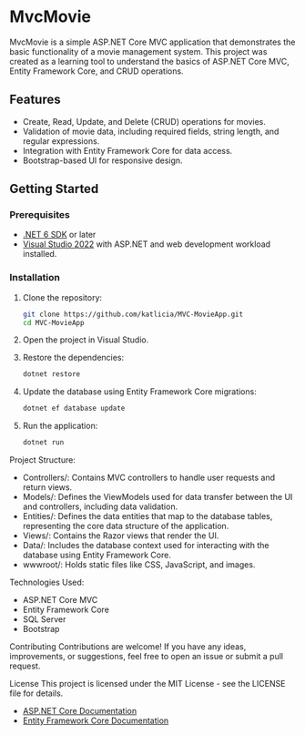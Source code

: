 # MvcMovie

MvcMovie is a simple ASP.NET Core MVC application that demonstrates the basic functionality of a movie management system. This project was created as a learning tool to understand the basics of ASP.NET Core MVC, Entity Framework Core, and CRUD operations.

## Features

- Create, Read, Update, and Delete (CRUD) operations for movies.
- Validation of movie data, including required fields, string length, and regular expressions.
- Integration with Entity Framework Core for data access.
- Bootstrap-based UI for responsive design.

## Getting Started

### Prerequisites

- [.NET 6 SDK](https://dotnet.microsoft.com/download/dotnet/6.0) or later
- [Visual Studio 2022](https://visualstudio.microsoft.com/) with ASP.NET and web development workload installed.

### Installation

1. Clone the repository:

   ```bash
   git clone https://github.com/katlicia/MVC-MovieApp.git
   cd MVC-MovieApp
2. Open the project in Visual Studio.

3. Restore the dependencies:
   ```bash
   dotnet restore
4. Update the database using Entity Framework Core migrations:
   ```bash
   dotnet ef database update
5. Run the application:
   ```bash
   dotnet run
Project Structure:
- Controllers/: Contains MVC controllers to handle user requests and return views.
- Models/: Defines the ViewModels used for data transfer between the UI and controllers, including data validation.
- Entities/: Defines the data entities that map to the database tables, representing the core data structure of the application.
- Views/: Contains the Razor views that render the UI.
- Data/: Includes the database context used for interacting with the database using Entity Framework Core.
- wwwroot/: Holds static files like CSS, JavaScript, and images.
  
Technologies Used:
- ASP.NET Core MVC
- Entity Framework Core
- SQL Server
- Bootstrap
  
Contributing
Contributions are welcome! If you have any ideas, improvements, or suggestions, feel free to open an issue or submit a pull request.

License
This project is licensed under the MIT License - see the LICENSE file for details.

- [ASP.NET Core Documentation](https://docs.microsoft.com/en-us/aspnet/core)
- [Entity Framework Core Documentation](https://docs.microsoft.com/en-us/ef/core/)


